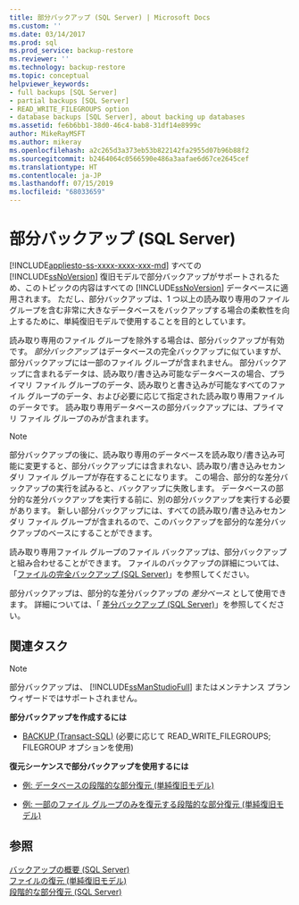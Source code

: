 ```yaml
---
title: 部分バックアップ (SQL Server) | Microsoft Docs
ms.custom: ''
ms.date: 03/14/2017
ms.prod: sql
ms.prod_service: backup-restore
ms.reviewer: ''
ms.technology: backup-restore
ms.topic: conceptual
helpviewer_keywords:
- full backups [SQL Server]
- partial backups [SQL Server]
- READ_WRITE_FILEGROUPS option
- database backups [SQL Server], about backing up databases
ms.assetid: fe6b6bb1-38d0-46c4-bab8-31df14e8999c
author: MikeRayMSFT
ms.author: mikeray
ms.openlocfilehash: a2c265d3a373eb53b822142fa2955d07b96b88f2
ms.sourcegitcommit: b2464064c0566590e486a3aafae6d67ce2645cef
ms.translationtype: HT
ms.contentlocale: ja-JP
ms.lasthandoff: 07/15/2019
ms.locfileid: "68033659"
---
```

# <a name="partial-backups-sql-server"></a>部分バックアップ (SQL Server)
[!INCLUDE[appliesto-ss-xxxx-xxxx-xxx-md](../../includes/appliesto-ss-xxxx-xxxx-xxx-md.md)]
  すべての [!INCLUDE[ssNoVersion](../../includes/ssnoversion-md.md)] 復旧モデルで部分バックアップがサポートされるため、このトピックの内容はすべての [!INCLUDE[ssNoVersion](../../includes/ssnoversion-md.md)] データベースに適用されます。 ただし、部分バックアップは、1 つ以上の読み取り専用のファイル グループを含む非常に大きなデータベースをバックアップする場合の柔軟性を向上するために、単純復旧モデルで使用することを目的としています。  
  
 読み取り専用のファイル グループを除外する場合は、部分バックアップが有効です。 *部分バックアップ* はデータベースの完全バックアップに似ていますが、部分バックアップには一部のファイル グループが含まれません。 部分バックアップに含まれるデータは、読み取り/書き込み可能なデータベースの場合、プライマリ ファイル グループのデータ、読み取りと書き込みが可能なすべてのファイル グループのデータ、および必要に応じて指定された読み取り専用ファイルのデータです。 読み取り専用データベースの部分バックアップには、プライマリ ファイル グループのみが含まれます。  
  
> [!NOTE]  
>  部分バックアップの後に、読み取り専用のデータベースを読み取り/書き込み可能に変更すると、部分バックアップには含まれない、読み取り/書き込みセカンダリ ファイル グループが存在することになります。 この場合、部分的な差分バックアップの実行を試みると、バックアップに失敗します。 データベースの部分的な差分バックアップを実行する前に、別の部分バックアップを実行する必要があります。 新しい部分バックアップには、すべての読み取り/書き込みセカンダリ ファイル グループが含まれるので、このバックアップを部分的な差分バックアップのベースにすることができます。  
  
 読み取り専用ファイル グループのファイル バックアップは、部分バックアップと組み合わせることができます。 ファイルのバックアップの詳細については、「[ファイルの完全バックアップ &#40;SQL Server&#41;](../../relational-databases/backup-restore/full-file-backups-sql-server.md)」を参照してください。  
  
 部分バックアップは、部分的な差分バックアップの *差分ベース* として使用できます。 詳細については、「 [差分バックアップ &#40;SQL Server&#41;](../../relational-databases/backup-restore/differential-backups-sql-server.md)」を参照してください。  
  
##  <a name="RelatedTasks"></a> 関連タスク  
  
> [!NOTE]  
>  部分バックアップは、 [!INCLUDE[ssManStudioFull](../../includes/ssmanstudiofull-md.md)] またはメンテナンス プラン ウィザードではサポートされません。  
  
 **部分バックアップを作成するには**  
  
-   [BACKUP &#40;Transact-SQL&#41;](../../t-sql/statements/backup-transact-sql.md) (必要に応じて READ_WRITE_FILEGROUPS; FILEGROUP オプションを使用)  
  
 **復元シーケンスで部分バックアップを使用するには**  
  
-   [例: データベースの段階的な部分復元 &#40;単純復旧モデル&#41;](../../relational-databases/backup-restore/example-piecemeal-restore-of-database-simple-recovery-model.md)  
  
-   [例: 一部のファイル グループのみを復元する段階的な部分復元 &#40;単純復旧モデル&#41;](../../relational-databases/backup-restore/example-piecemeal-restore-of-only-some-filegroups-simple-recovery-model.md)  
  
## <a name="see-also"></a>参照  
 [バックアップの概要 &#40;SQL Server&#41;](../../relational-databases/backup-restore/backup-overview-sql-server.md)   
 [ファイルの復元 &#40;単純復旧モデル&#41;](../../relational-databases/backup-restore/file-restores-simple-recovery-model.md)   
 [段階的な部分復元 &#40;SQL Server&#41;](../../relational-databases/backup-restore/piecemeal-restores-sql-server.md)  
  
  
